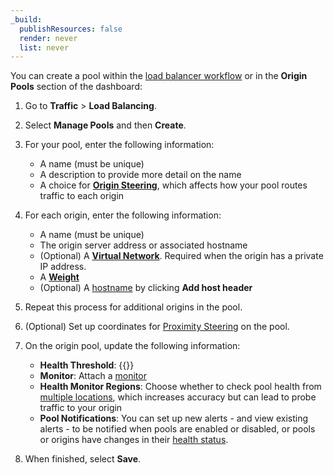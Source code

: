 ```yaml
---
_build:
  publishResources: false
  render: never
  list: never
---
```


You can create a pool within the [load balancer workflow](/load-balancing/load-balancers/create-load-balancer/) or in the **Origin Pools** section of the dashboard:

1.  Go to **Traffic** > **Load Balancing**.

2.  Select **Manage Pools** and then **Create**.

3.  For your pool, enter the following information:
    *   A name (must be unique)
    *   A description to provide more detail on the name
    *   A choice for [**Origin Steering**](/load-balancing/understand-basics/traffic-steering/origin-level-steering/), which affects how your pool routes traffic to each origin

4.  For each origin, enter the following information:
    *   A name (must be unique)
    *   The origin server address or associated hostname
    *   (Optional) A [**Virtual Network**](/cloudflare-one/connections/connect-networks/private-net/cloudflared/tunnel-virtual-networks/). Required when the origin has a private IP address.
    *   A [**Weight**](/load-balancing/understand-basics/traffic-steering/origin-level-steering/#weights)
    *   (Optional) A [hostname](/load-balancing/additional-options/override-http-host-headers/) by clicking **Add host header**

5.  Repeat this process for additional origins in the pool.

6.  (Optional) Set up coordinates for [Proximity Steering](/load-balancing/understand-basics/traffic-steering/steering-policies/proximity-steering/) on the pool.

7.  On the origin pool, update the following information:
    *   **Health Threshold**: {{<render file=_pool-health-threshold.md productFolder="load-balancing">}}
    *   **Monitor**: Attach a [monitor](/load-balancing/monitors/create-monitor/)
    *   **Health Monitor Regions**: Choose whether to check pool health from [multiple locations](/load-balancing/monitors/#health-monitor-regions), which increases accuracy but can lead to probe traffic to your origin
    *   **Pool Notifications**: You can set up new alerts - and view existing alerts - to be notified when pools are enabled or disabled, or pools or origins have changes in their [health status](/load-balancing/understand-basics/health-details/).

8.  When finished, select **Save**.